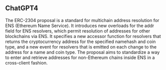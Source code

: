 ## ChatGPT4

The ERC-2304 proposal is a standard for multichain address resolution for ENS (Ethereum Name Service). It introduces new overloads for the addr field for ENS resolvers, which permit resolution of addresses for other blockchains via ENS. It specifies a new accessor function for resolvers that returns the cryptocurrency address for the specified namehash and coin type, and a new event for resolvers that is emitted on each change to the address for a name and coin type. The proposal aims to standardize a way to enter and retrieve addresses for non-Ethereum chains inside ENS in a cross-client fashion.

